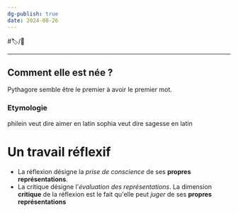 ```yaml
---
dg-publish: true
date: 2024-08-26
---
```

#🏷️/🌱


---
## Comment elle est née ?
Pythagore semble être le premier à avoir le premier mot. 
### Etymologie
philein veut dire aimer en latin
sophia veut dire sagesse en latin
# Un travail réflexif
- La réflexion désigne la *prise de conscience* de ses **propres représentations**.
- La critique désigne l'*évaluation des représentations*. La dimension **critique** de la réflexion est le fait qu'elle peut *juger* de ses **propres représentations**